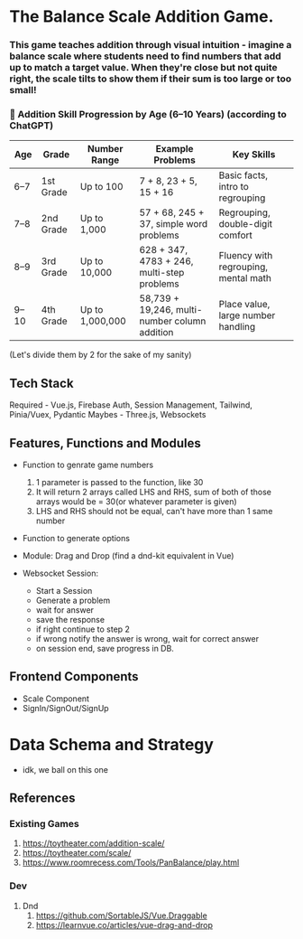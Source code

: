 # The Balance Scale Addition Game.

### This game teaches addition through visual intuition - imagine a balance scale where students need to find numbers that add up to match a target value. When they're close but not quite right, the scale tilts to show them if their sum is too large or too small!

### 🧠 Addition Skill Progression by Age (6–10 Years) (according to ChatGPT)

| Age   | Grade      | Number Range      | Example Problems                                | Key Skills                             |
|-------|------------|-------------------|-------------------------------------------------|----------------------------------------|
| 6–7   | 1st Grade  | Up to 100         | 7 + 8, 23 + 5, 15 + 16                          | Basic facts, intro to regrouping       |
| 7–8   | 2nd Grade  | Up to 1,000       | 57 + 68, 245 + 37, simple word problems         | Regrouping, double-digit comfort       |
| 8–9   | 3rd Grade  | Up to 10,000      | 628 + 347, 4783 + 246, multi-step problems      | Fluency with regrouping, mental math   |
| 9–10  | 4th Grade  | Up to 1,000,000   | 58,739 + 19,246, multi-number column addition   | Place value, large number handling     |

(Let's divide them by 2 for the sake of my sanity)

## Tech Stack
Required - Vue.js, Firebase Auth, Session Management, Tailwind, Pinia/Vuex, Pydantic
Maybes - Three.js, Websockets


## Features, Functions and Modules
- Function to genrate game numbers
    1. 1 parameter is passed to the function, like 30
    2. It will return 2 arrays called LHS and RHS, sum of both of those arrays would be = 30(or whatever parameter is given)
    3. LHS and RHS should not be equal, can't have more than 1 same number

- Function to generate options
- Module: Drag and Drop (find a dnd-kit equivalent in Vue)
- Websocket Session:
    - Start a Session
    - Generate a problem
    - wait for answer
    - save the response
    - if right continue to step 2
    - if wrong notify the answer is wrong, wait for correct answer
    - on session end, save progress in DB.

## Frontend Components
- Scale Component
- SignIn/SignOut/SignUp


# Data Schema and Strategy
- idk, we ball on this one

## References
### Existing Games
1. https://toytheater.com/addition-scale/
2. https://toytheater.com/scale/
3. https://www.roomrecess.com/Tools/PanBalance/play.html

### Dev
1. Dnd
    1. https://github.com/SortableJS/Vue.Draggable
    2. https://learnvue.co/articles/vue-drag-and-drop